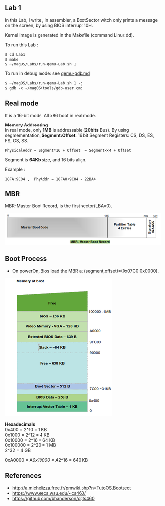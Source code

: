 ## Lab 1
In this Lab, I write , in assembler,  a BootSector witch only prints a message on the screen, by using BIOS interrupt 10H.

Kernel image is generated in the Makefile (command Linux dd).

To run this Lab :
	
	$ cd Lab1 
	$ make
	$ ~/magOS/Labs/run-qemu-Lab.sh 1

To run in debug mode: see [qemu-gdb.md](/documentation/kernel/qemu-gdb.md)
	
	$ ~/magOS/Labs/run-qemu-Lab.sh 1 -g
	$ gdb -x ~/magOS/tools/gdb-user.cmd


## Real mode 
It is a 16-bit mode. All x86 boot in real mode.

**Memory Addressing**  
In real mode, only **1MB** is addressable (**20bits** Bus). By using segmementation, **Segment:Offset**. 16 bit Segment Registers:  CS, DS, ES, FS, GS, SS. 

    PhysicalAddr = Segment*16 + Offset  = Segment<<4 + Offset

Segment is **64Kb** size, and 16 bits align.


Example : 
    
    18FA:9C04 ,  PhyAddr = 18FA0+9C04 = 22BA4

## MBR
MBR-Master Boot Record, is the first sector(LBA=0).

![](/documentation/images/MBR.png)

## Boot Process
- On powerOn, Bios load the MBR at (segment,offset)=(0x07C0:0x0000).
  
![Memory at boot](/documentation/images/Memory-Boot-Lab1.png)

**Hexadecimals**  
0x400    =  2^10 = 1 KB  
0x1000   =  2^12 = 4 KB  
0x10000  =  2^16 = 64 KB  
0x100000 =  2^20 = 1 MB  
            2^32 = 4 GB    

0xA0000  =  A*0x10000 = A*2^16 = 640 KB








## References
- http://a.michelizza.free.fr/pmwiki.php?n=TutoOS.Bootsect
- https://www.eecs.wsu.edu/~cs460/
- https://github.com/bhanderson/cpts460